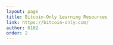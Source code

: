 ```yaml
---
layout: page
title: Bitcoin-Only Learning Resources
link: https://bitcoin-only.com/
author: 6102
order: 2
---
```

